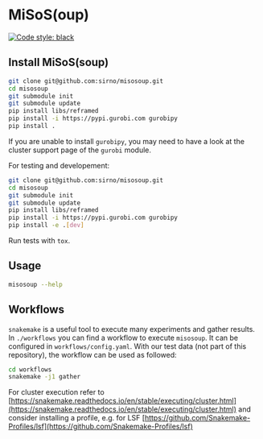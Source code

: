 # MiSoS(oup)

[![Code style: black](https://img.shields.io/badge/code%20style-black-000000.svg)](https://github.com/psf/black)

## Install MiSoS(soup)

```bash
git clone git@github.com:sirno/misosoup.git
cd misosoup
git submodule init
git submodule update
pip install libs/reframed
pip install -i https://pypi.gurobi.com gurobipy
pip install .
```

If you are unable to install `gurobipy`, you may need to have a look at the
cluster support page of the `gurobi` module.

For testing and developement:

```bash
git clone git@github.com:sirno/misosoup.git
cd misosoup
git submodule init
git submodule update
pip install libs/reframed
pip install -i https://pypi.gurobi.com gurobipy
pip install -e .[dev]
```

Run tests with `tox`.

## Usage

```bash
misosoup --help
```

## Workflows

`snakemake` is a useful tool to execute many experiments and gather results. In
`./workflows` you can find a workflow to execute `misosoup`. It can be
configured in `workflows/config.yaml`. With our test data (not part of this
repository), the workflow can be used as followed:

```bash
cd workflows
snakemake -j1 gather
```

For cluster execution refer to [https://snakemake.readthedocs.io/en/stable/executing/cluster.html](https://snakemake.readthedocs.io/en/stable/executing/cluster.html)
and consider installing a profile, e.g. for LSF [https://github.com/Snakemake-Profiles/lsf](https://github.com/Snakemake-Profiles/lsf)
